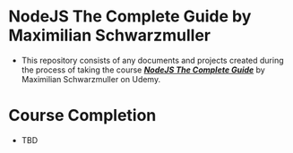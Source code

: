 # NodeJS The Complete Guide by Maximilian Schwarzmuller
- This repository consists of any documents and projects created during the process of taking the course [***NodeJS The Complete Guide***](https://www.udemy.com/course/nodejs-the-complete-guide/)  by Maximilian Schwarzmuller on Udemy.

# Course Completion
- TBD